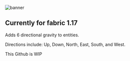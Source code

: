 ![banner](https://user-images.githubusercontent.com/56317194/121417613-b909b880-c92f-11eb-9f23-cc8632994943.png)

## Currently for fabric 1.17

Adds 6 directional gravity to entities.

Directions include: Up, Down, North, East, South, and West.

This Github is WIP
